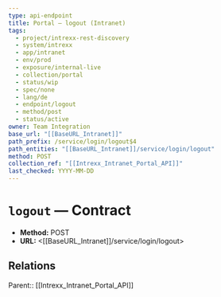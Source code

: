 ```yaml
---
type: api-endpoint
title: Portal — logout (Intranet)
tags:
  - project/intrexx-rest-discovery
  - system/intrexx
  - app/intranet
  - env/prod
  - exposure/internal-live
  - collection/portal
  - status/wip
  - spec/none
  - lang/de
  - endpoint/logout
  - method/post
  - status/active
owner: Team Integration
base_url: "[[BaseURL_Intranet]]"
path_prefix: /service/login/logout$4
path_entities: "[[BaseURL_Intranet]]/service/login/logout"
method: POST
collection_ref: "[[Intrexx_Intranet_Portal_API]]"
last_checked: YYYY-MM-DD
---
```


# `logout` — Contract
- **Method:** POST
- **URL:** <[[BaseURL_Intranet]]/service/login/logout>

## Relations
Parent:: [[Intrexx_Intranet_Portal_API]]

